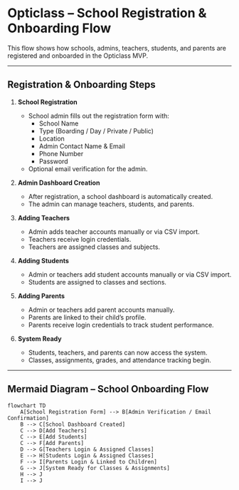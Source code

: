 # Opticlass – School Registration & Onboarding Flow

This flow shows how schools, admins, teachers, students, and parents are registered and onboarded in the Opticlass MVP.

---

## **Registration & Onboarding Steps**

1. **School Registration**
   - School admin fills out the registration form with:
     - School Name
     - Type (Boarding / Day / Private / Public)
     - Location
     - Admin Contact Name & Email
     - Phone Number
     - Password
   - Optional email verification for the admin.

2. **Admin Dashboard Creation**
   - After registration, a school dashboard is automatically created.
   - The admin can manage teachers, students, and parents.

3. **Adding Teachers**
   - Admin adds teacher accounts manually or via CSV import.
   - Teachers receive login credentials.
   - Teachers are assigned classes and subjects.

4. **Adding Students**
   - Admin or teachers add student accounts manually or via CSV import.
   - Students are assigned to classes and sections.

5. **Adding Parents**
   - Admin or teachers add parent accounts manually.
   - Parents are linked to their child’s profile.
   - Parents receive login credentials to track student performance.

6. **System Ready**
   - Students, teachers, and parents can now access the system.
   - Classes, assignments, grades, and attendance tracking begin.

---

## **Mermaid Diagram – School Onboarding Flow**

```mermaid
flowchart TD
    A[School Registration Form] --> B[Admin Verification / Email Confirmation]
    B --> C[School Dashboard Created]
    C --> D[Add Teachers]
    C --> E[Add Students]
    C --> F[Add Parents]
    D --> G[Teachers Login & Assigned Classes]
    E --> H[Students Login & Assigned Classes]
    F --> I[Parents Login & Linked to Children]
    G --> J[System Ready for Classes & Assignments]
    H --> J
    I --> J
